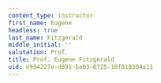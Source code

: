 ```yaml
---
content_type: instructor
first_name: Eugene
headless: true
last_name: Fitzgerald
middle_initial: ''
salutation: Prof.
title: Prof. Eugene Fitzgerald
uid: e994227e-d891-ba03-0725-18f818304a11
---
```

